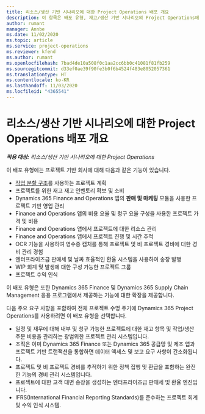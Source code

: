 ```yaml
---
title: 리소스/생산 기반 시나리오에 대한 Project Operations 배포 개요
description: 이 항목은 배포 유형, 재고/생산 기반 시나리오의 Project Operations에 대한 정보를 제공합니다.
author: rumant
manager: Annbe
ms.date: 11/02/2020
ms.topic: article
ms.service: project-operations
ms.reviewer: kfend
ms.author: rumant
ms.openlocfilehash: 7bad4de10a508f0c1aa2cc6bb0c41081f81fb259
ms.sourcegitcommit: d33ef0ae39f90fe3b0f6b4524f483e8052057361
ms.translationtype: HT
ms.contentlocale: ko-KR
ms.lasthandoff: 11/03/2020
ms.locfileid: "4365541"
---
```

# <a name="project-operations-for-stockedproduction-based-scenarios-deployment-overview"></a>리소스/생산 기반 시나리오에 대한 Project Operations 배포 개요

_**적용 대상:** 리소스/생산 기반 시나리오에 대한 Project Operations_


이 배포 유형에는 프로젝트 기반 회사에 대해 다음과 같은 기능이 있습니다.

- [작업 분할 구조](work-breakdown-structures.md)를 사용하는 프로젝트 계획
- 프로젝트를 위한 재고 재고 인벤토리 확보 및 소비
- Dynamics 365 Finance and Operations 앱의 **판매 및 마케팅** 모듈을 사용한 프로젝트 기반 영업 관리
- Finance and Operations 앱의 비용 요율 및 청구 요율 구성을 사용한 프로젝트 가격 및 비용
- Finance and Operations 앱에서 프로젝트에 대한 리소스 관리
- Finance and Operations 앱에서 프로젝트 진행 및 시간 추적
- OCR 기능을 사용하여 영수증 캡처를 통해 프로젝트 및 비 프로젝트 경비에 대한 경비 관리 경험
- 엔터프라이즈급 판매세 및 날짜 효율적인 환율 시스템을 사용하여 송장 발행
- WIP 회계 및 발생에 대한 구성 가능한 프로젝트 그룹
- 프로젝트 수익 인식

이 배포 유형은 또한 Dynamics 365 Finance 및 Dynamics 365 Supply Chain Management 응용 프로그램에서 제공하는 기능에 대한 확장을 제공합니다.

다음 주요 요구 사항을 포함하여 전체 프로젝트 수명 주기에 Dynamics 365 Project Operations를 사용하려면 이 배포 유형을 선택합니다.

- 일정 및 재무에 대해 내부 및 청구 가능한 프로젝트에 대한 재고 항목 및 작업/생산 주문 비용을 관리하는 광범위한 프로젝트 관리 시스템입니다.
- 조직은 이미 Dynamics 365 Finance 또는 Dynamics 365 공급망 및 제조 앱과 프로젝트 기반 트랜잭션을 통합하면 데이터 액세스 및 보고 요구 사항이 간소화됩니다.
- 프로젝트 및 비 프로젝트 경비를 추적하기 위한 정책 집행 및 환급을 포함하는 완전한 기능의 경비 관리 시스템입니다.
- 프로젝트에 대한 고객 대면 송장을 생성하는 엔터프라이즈급 판매세 및 환율 엔진입니다.
- IFRS(International Financial Reporting Standards)를 준수하는 프로젝트 회계 및 수익 인식 시스템.


